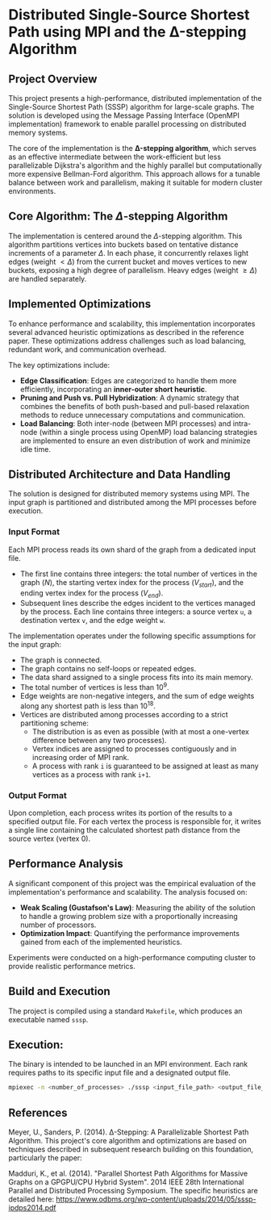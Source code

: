 # Distributed Single-Source Shortest Path using MPI and the Δ-stepping Algorithm

## Project Overview

This project presents a high-performance, distributed implementation of the Single-Source Shortest Path (SSSP) algorithm for large-scale graphs. The solution is developed using the Message Passing Interface (OpenMPI implementation) framework to enable parallel processing on distributed memory systems.

The core of the implementation is the **Δ-stepping algorithm**, which serves as an effective intermediate between the work-efficient but less parallelizable Dijkstra's algorithm and the highly parallel but computationally more expensive Bellman-Ford algorithm. This approach allows for a tunable balance between work and parallelism, making it suitable for modern cluster environments.

## Core Algorithm: The $Δ$-stepping Algorithm

The implementation is centered around the $Δ$-stepping algorithm. This algorithm partitions vertices into buckets based on tentative distance increments of a parameter $Δ$. In each phase, it concurrently relaxes light edges (weight $< Δ$) from the current bucket and moves vertices to new buckets, exposing a high degree of parallelism. Heavy edges (weight $\ge Δ$) are handled separately.

## Implemented Optimizations

To enhance performance and scalability, this implementation incorporates several advanced heuristic optimizations as described in the reference paper. These optimizations address challenges such as load balancing, redundant work, and communication overhead.

The key optimizations include:
* **Edge Classification**: Edges are categorized to handle them more efficiently, incorporating an **inner-outer short heuristic**.
* **Pruning and Push vs. Pull Hybridization**: A dynamic strategy that combines the benefits of both push-based and pull-based relaxation methods to reduce unnecessary computations and communication.
* **Load Balancing**: Both inter-node (between MPI processes) and intra-node (within a single process using OpenMP) load balancing strategies are implemented to ensure an even distribution of work and minimize idle time.

## Distributed Architecture and Data Handling

The solution is designed for distributed memory systems using MPI. The input graph is partitioned and distributed among the MPI processes before execution.

### Input Format
Each MPI process reads its own shard of the graph from a dedicated input file.
* The first line contains three integers: the total number of vertices in the graph ($N$), the starting vertex index for the process ($V_{start}$), and the ending vertex index for the process ($V_{end}$).
* Subsequent lines describe the edges incident to the vertices managed by the process. Each line contains three integers: a source vertex `u`, a destination vertex `v`, and the edge weight `w`.

The implementation operates under the following specific assumptions for the input graph:
* The graph is connected.
* The graph contains no self-loops or repeated edges.
* The data shard assigned to a single process fits into its main memory.
* The total number of vertices is less than $10^9$.
* Edge weights are non-negative integers, and the sum of edge weights along any shortest path is less than $10^{18}$.
* Vertices are distributed among processes according to a strict partitioning scheme:
    * The distribution is as even as possible (with at most a one-vertex difference between any two processes).
    * Vertex indices are assigned to processes contiguously and in increasing order of MPI rank.
    * A process with rank `i` is guaranteed to be assigned at least as many vertices as a process with rank `i+1`.

### Output Format
Upon completion, each process writes its portion of the results to a specified output file. For each vertex the process is responsible for, it writes a single line containing the calculated shortest path distance from the source vertex (vertex 0).

## Performance Analysis

A significant component of this project was the empirical evaluation of the implementation's performance and scalability. The analysis focused on:
* **Weak Scaling (Gustafson's Law)**: Measuring the ability of the solution to handle a growing problem size with a proportionally increasing number of processors.
* **Optimization Impact**: Quantifying the performance improvements gained from each of the implemented heuristics.

Experiments were conducted on a high-performance computing cluster to provide realistic performance metrics.

## Build and Execution

The project is compiled using a standard `Makefile`, which produces an executable named `sssp`.

## Execution:
The binary is intended to be launched in an MPI environment. Each rank requires paths to its specific input file and a designated output file.
```bash
mpiexec -n <number_of_processes> ./sssp <input_file_path> <output_file_path>
```

## References

Meyer, U., Sanders, P. (2014). Δ-Stepping: A Parallelizable Shortest Path Algorithm. This project's core algorithm and optimizations are based on techniques described in subsequent research building on this foundation, particularly the paper:

Madduri, K., et al. (2014). "Parallel Shortest Path Algorithms for Massive Graphs on a GPGPU/CPU Hybrid System". 2014 IEEE 28th International Parallel and Distributed Processing Symposium. The specific heuristics are detailed here: https://www.odbms.org/wp-content/uploads/2014/05/sssp-ipdps2014.pdf

